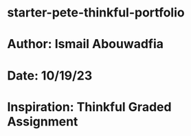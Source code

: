 # starter-pete-thinkful-portfolio
# Author: Ismail Abouwadfia
# Date: 10/19/23
# Inspiration: Thinkful Graded Assignment
